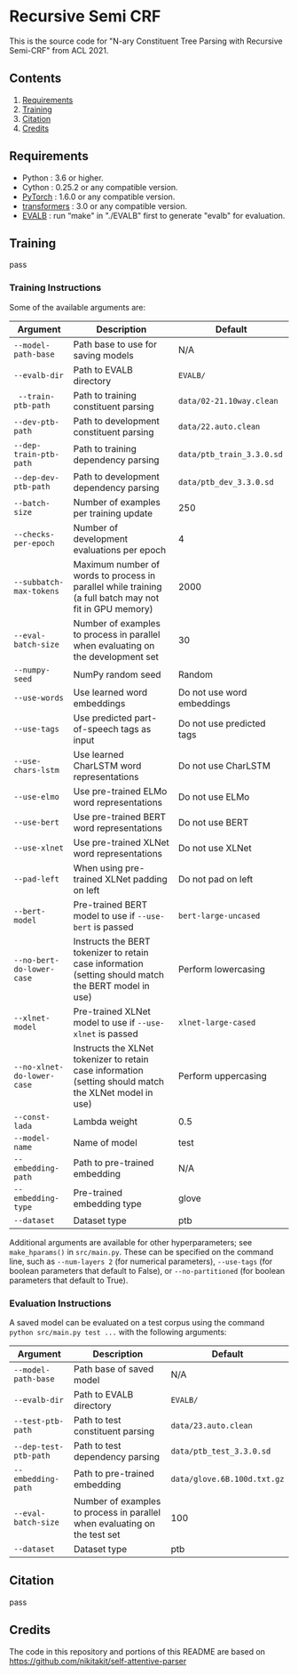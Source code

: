 # Recursive Semi CRF

This is the source code for "N-ary Constituent Tree Parsing with Recursive Semi-CRF" from ACL 2021.

## Contents
1. [Requirements](#Requirements)
2. [Training](#Training)
3. [Citation](#Citation)
4. [Credits](#Credits)

## Requirements

* Python : 3.6 or higher.
* Cython : 0.25.2 or any compatible version.
* [PyTorch](http://pytorch.org/) : 1.6.0 or any compatible version.
* [transformers](https://github.com/huggingface/pytorch-transformers) : 3.0 or any compatible version.
* [EVALB](http://nlp.cs.nyu.edu/evalb/) : run “make" in "./EVALB" first to generate "evalb" for evaluation.

## Training
pass

### Training Instructions

Some of the available arguments are:

Argument | Description | Default
--- | --- | ---
`--model-path-base` | Path base to use for saving models | N/A
`--evalb-dir` |  Path to EVALB directory | `EVALB/`
` --train-ptb-path` | Path to training constituent parsing | `data/02-21.10way.clean`
`--dev-ptb-path` | Path to development constituent parsing | `data/22.auto.clean`
`--dep-train-ptb-path` | Path to training dependency parsing | `data/ptb_train_3.3.0.sd`
`--dep-dev-ptb-path` | Path to development dependency parsing | `data/ptb_dev_3.3.0.sd`
`--batch-size` | Number of examples per training update | 250
`--checks-per-epoch` | Number of development evaluations per epoch | 4
`--subbatch-max-tokens` | Maximum number of words to process in parallel while training (a full batch may not fit in GPU memory) | 2000
`--eval-batch-size` | Number of examples to process in parallel when evaluating on the development set | 30
`--numpy-seed` | NumPy random seed | Random
`--use-words` | Use learned word embeddings | Do not use word embeddings
`--use-tags` | Use predicted part-of-speech tags as input | Do not use predicted tags
`--use-chars-lstm` | Use learned CharLSTM word representations | Do not use CharLSTM
`--use-elmo` | Use pre-trained ELMo word representations | Do not use ELMo
`--use-bert` | Use pre-trained BERT word representations | Do not use BERT
`--use-xlnet` | Use pre-trained XLNet word representations | Do not use XLNet
`--pad-left` | When using pre-trained XLNet padding on left | Do not pad on left
`--bert-model` | Pre-trained BERT model to use if `--use-bert` is passed | `bert-large-uncased`
`--no-bert-do-lower-case` | Instructs the BERT tokenizer to retain case information (setting should match the BERT model in use) | Perform lowercasing
`--xlnet-model` | Pre-trained XLNet model to use if `--use-xlnet` is passed | `xlnet-large-cased`
`--no-xlnet-do-lower-case` | Instructs the XLNet tokenizer to retain case information (setting should match the XLNet model in use) | Perform uppercasing
`--const-lada` | Lambda weight | 0.5
`--model-name` | Name of model | test
`--embedding-path` | Path to pre-trained embedding | N/A
`--embedding-type` | Pre-trained embedding type | glove
`--dataset`     | Dataset type | ptb


Additional arguments are available for other hyperparameters; see `make_hparams()` in `src/main.py`. These can be specified on the command line, such as `--num-layers 2` (for numerical parameters), `--use-tags` (for boolean parameters that default to False), or `--no-partitioned` (for boolean parameters that default to True).

### Evaluation Instructions

A saved model can be evaluated on a test corpus using the command `python src/main.py test ...` with the following arguments:

Argument | Description | Default
--- | --- | ---
`--model-path-base` | Path base of saved model | N/A
`--evalb-dir` |  Path to EVALB directory | `EVALB/`
`--test-ptb-path` | Path to test constituent parsing | `data/23.auto.clean`
`--dep-test-ptb-path` | Path to test dependency parsing | `data/ptb_test_3.3.0.sd`
`--embedding-path` | Path to pre-trained embedding | `data/glove.6B.100d.txt.gz`
`--eval-batch-size` | Number of examples to process in parallel when evaluating on the test set | 100
`--dataset`     | Dataset type | ptb

## Citation
pass

## Credits

The code in this repository and portions of this README are based on https://github.com/nikitakit/self-attentive-parser
